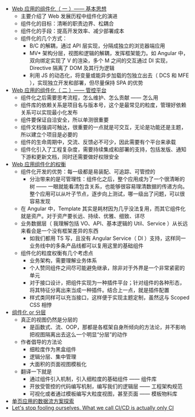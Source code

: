 - [Web 应用的组件化（ 一 ）—— 基本思想](https://github.com/xufei/blog/issues/6)
    - 主要介绍了 Web 发展历程中组件化的演进
    - 组件化的目标：清晰的职责边界、松耦合
    - 组件化的手段：提高开发效率、减少部署成本
    - 组件化的几个方式：
        - B/C 的解耦，通过 API 层实现，分隔成独立的浏览器端应用
        - MV* 架构分层，视图和逻辑的解耦，发挥框架能力。如 Angular 中，双向绑定实现了 V 的渲染，多个 M 之间的交互通过 DI 实现，Directive 隔离了 DOM 及其行为逻辑
        - 利用 JS 的动态化，将变量或能异步加载的包独立出去（ DCS 和 MFE ），实现独立开发和部署，但尽量保持 SPA 的优势
- [Web 应用的组件化（ 二 ）—— 管控平台](https://github.com/xufei/blog/issues/7)
    - 组件化之后需要思考流程，怎么维护、怎么贡献 —— 怎么用
    - 组件库的依赖关系是项目名与版本号，这个是最常见的粒度，管理好依赖关系可以实现最小化发布
    - 组件要保证自洽安全，所以单测很重要
    - 组件文档强调可触达，很重要的一点就是可交互，无论是功能还是主题，所以建立个项目是必要的
    - 组件的生命周期中，交流、反馈必不可少，因此需要有个平台来承载
    - 组件化引入了工程复杂度，需要持续集成和部署的支持，包括发版、通知下游和更新文档，同时还需要做好权限安全
- [Web 应用组件化的权衡](https://github.com/xufei/blog/issues/22)
    - 组件化开发的优势：每一级都是易装配、可追踪、可管控的
        - 分治带来的是可管理性：组件化之后，整个应用成为了一个很清晰的树 —— 一眼就能看清包含关系，也能够很容易理清数据的传递方向。整个应用可以从叶子节点，逐步向上测试，哪一级出了问题，可以很容易发现
    - 在 Angular 中，Template 其实是耗材因为几乎没法复用，而其它组件化就是资产。对于资产要长远、持续、优雅、细致、详尽
    - 业务数据层（ 我理解包括 VO、API、基本逻辑的 Util、Service ）从长远来看会是一个没有框架差异的东西
        - 如我们都用 TS 写，且没有 Angular Service（ DI ）支持，这样同一业务线中的多条产品线都可以复用这里的基础组件
    - 组件化的粒度权衡有几个考虑点
        - 业务架构，需要理解业务体系
        - 个人赞同组件之间尽可能避免继承，除非对于外界是一个非常紧密的单元
        - 对于接口设计，把组件实现为一种插件平台；针对组件的各种形态，将其特征分离出来当成一种插件。结合上一点，就是插件配置
        - 样式类同样可以充当接口，这样便于实现主题定制，虽然这与 Scoped CSS 相悖
- [组件化 or 分层](https://github.com/xufei/blog/issues/50)
    - 真正的视图仍然是分层的
        - 是函数式、流、OOP，那都是各框架自身所倾向的方法论，并不影响把视图隔离出去这么一个明显“分层”的动作
    - 作者倡导的方法论
        - 细粒度作为黑盒组件
        - 逻辑分层、集中管理
        - 大面积的页面视图模板化
    - 翻译一下就是
        - 通过组件引入机制，引入细粒度的基础组件 —— 组件库
        - 开放受管控的代码编写机制，编写我们的逻辑层 —— 工程架构规范
        - 可视化或者通过模板编写大粒度视图，甚至页面 —— 模板物料库
- [单页应用的数据流方案探索](https://github.com/xufei/blog/issues/47)
- [Let's stop fooling ourselves. What we call CI/CD is actually only CI](https://dev.to/canarian/let-s-stop-fooling-ourselves-what-we-call-ci-cd-is-actually-only-ci-13c)
